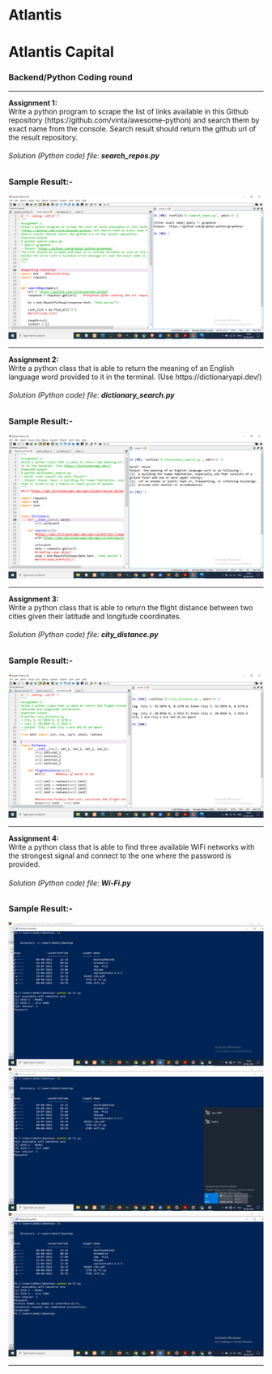 # Atlantis
<h1>Atlantis Capital</h1>
<h3>Backend/Python Coding round</h3>
<hr/>
<p><b>Assignment 1:</b><br>
Write a python program to scrape the list of links available in this Github repository
(https://github.com/vinta/awesome-python) and search them by exact name from the console.
Search result should return the github url of the result repository.<br/>
<h6>Solution (Python code) file: <b><i>search_repos.py</b></i></h6>
<h3>Sample Result:-</h3>
</p>





<div align="center">
    <img src="/img/a1.png"> 
</div>
<hr/>



<p><b>Assignment 2:</b><br>
Write a python class that is able to return the meaning of an English language word provided to
it in the terminal. (Use https://dictionaryapi.dev/)</p>
<h6>Solution (Python code) file: <b><i>dictionary_search.py</b></i></h6>
<h3>Sample Result:-</h3>



<div align="center">
    <img src="/img/a2.png"> 
    </div><hr>
    
    
    
 <p><b>Assignment 3:</b><br>
Write a python class that is able to return the flight distance between two cities given their
latitude and longitude coordinates.</p>
<h6>Solution (Python code) file: <b><i>city_distance.py</b></i></h6>
    <h3>Sample Result:-</h3>
    
    
    
    
    
 <div align="center">
    <img src="/img/a3.png"> 
 </div><hr>
 
 
 
 
 
 
 <p><b>Assignment 4:</b><br>
Write a python class that is able to find three available WiFi networks with the strongest signal
and connect to the one where the password is provided.</p>
<h6>Solution (Python code) file: <b><i>Wi-Fi.py</b></i></h6>
<h3>Sample Result:-</h3>
    
 <div align="center">
    <img src="/img/a4-1.png"> 
    <img src="/img/a4-2.png"> 
    <img src="/img/a4-3.png"> 
    
</div>

<hr>
